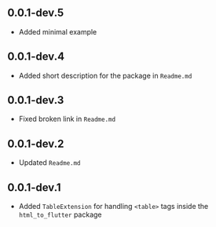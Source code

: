 ## 0.0.1-dev.5

- Added minimal example

## 0.0.1-dev.4

- Added short description for the package in `Readme.md`

## 0.0.1-dev.3

- Fixed broken link in `Readme.md`

## 0.0.1-dev.2

- Updated `Readme.md`

## 0.0.1-dev.1

- Added `TableExtension` for handling `<table>` tags inside the `html_to_flutter` package
